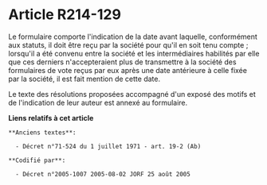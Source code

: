 # Article R214-129

Le formulaire comporte l'indication de la date avant laquelle, conformément aux statuts, il doit être reçu par la société
pour qu'il en soit tenu compte ; lorsqu'il a été convenu entre la société et les intermédiaires habilités par elle que ces
derniers n'accepteraient plus de transmettre à la société des formulaires de vote reçus par eux après une date antérieure à
celle fixée par la société, il est fait mention de cette date.

Le texte des résolutions proposées accompagné d'un exposé des motifs et de l'indication de leur auteur est annexé au
formulaire.

**Liens relatifs à cet article**

	**Anciens textes**:

	  - Décret n°71-524 du 1 juillet 1971 - art. 19-2 (Ab)

	**Codifié par**:

	  - Décret n°2005-1007 2005-08-02 JORF 25 août 2005
